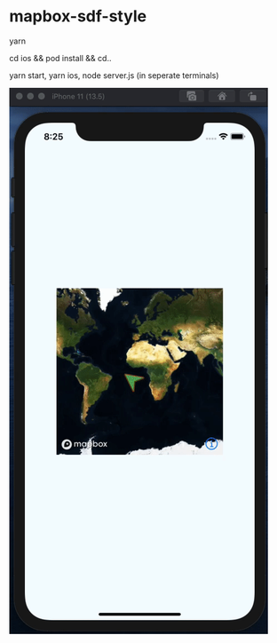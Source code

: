 # mapbox-sdf-style


yarn

cd ios && pod install && cd..

yarn start, yarn ios, node server.js (in seperate terminals)

![demo](https://github.com/lukemcgregor/mapbox-sdf-style/raw/master/demo.gif)
